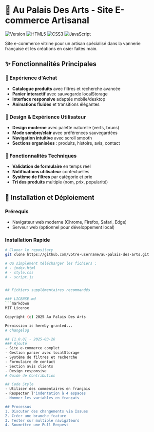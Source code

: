 # 🌿 Au Palais Des Arts - Site E-commerce Artisanal

![Version](https://img.shields.io/badge/version-1.0.0-green.svg)
![HTML5](https://img.shields.io/badge/HTML5-E34F26?style=flat&logo=html5&logoColor=white)
![CSS3](https://img.shields.io/badge/CSS3-1572B6?style=flat&logo=css3&logoColor=white)
![JavaScript](https://img.shields.io/badge/JavaScript-F7DF1E?style=flat&logo=javascript&logoColor=black)

Site e-commerce vitrine pour un artisan spécialisé dans la vannerie française et les créations en osier faites main.

## ✨ Fonctionnalités Principales

### 🛒 Expérience d'Achat
- **Catalogue produits** avec filtres et recherche avancée
- **Panier interactif** avec sauvegarde localStorage
- **Interface responsive** adaptée mobile/desktop
- **Animations fluides** et transitions élégantes

### 🎨 Design & Expérience Utilisateur
- **Design moderne** avec palette naturelle (verts, bruns)
- **Mode sombre/clair** avec préférences sauvegardées
- **Navigation intuitive** avec scroll smooth
- **Sections organisées** : produits, histoire, avis, contact

### 📱 Fonctionnalités Techniques
- **Validation de formulaire** en temps réel
- **Notifications utilisateur** contextuelles
- **Système de filtres** par catégorie et prix
- **Tri des produits** multiple (nom, prix, popularité)

## 🚀 Installation et Déploiement

### Prérequis
- Navigateur web moderne (Chrome, Firefox, Safari, Edge)
- Serveur web (optionnel pour développement local)

### Installation Rapide
```bash
# Cloner le repository
git clone https://github.com/votre-username/au-palais-des-arts.git

# Ou simplement télécharger les fichiers :
# - index.html
# - style.css  
# - script.js


## Fichiers supplémentaires recommandés

### LICENSE.md
```markdown
MIT License

Copyright (c) 2025 Au Palais Des Arts

Permission is hereby granted...
# Changelog

## [1.0.0] - 2025-03-20
### Ajouté
- Site e-commerce complet
- Gestion panier avec localStorage
- Système de filtres et recherche
- Formulaire de contact
- Section avis clients
- Design responsive
# Guide de Contribution

## Code Style
- Utiliser des commentaires en français
- Respecter l'indentation à 4 espaces
- Nommer les variables en français

## Processus
1. Discuter des changements via Issues
2. Créer une branche feature
3. Tester sur multiple navigateurs
4. Soumettre une Pull Request
